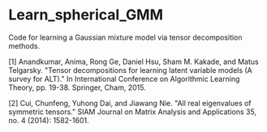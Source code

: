 # Learn_spherical_GMM

Code for learning a Gaussian mixture model via tensor decomposition methods. 

[1] Anandkumar, Anima, Rong Ge, Daniel Hsu, Sham M. Kakade, and Matus Telgarsky. "Tensor decompositions for learning latent variable models (A survey for ALT)." In International Conference on Algorithmic Learning Theory, pp. 19-38. Springer, Cham, 2015.

[2] Cui, Chunfeng, Yuhong Dai, and Jiawang Nie. "All real eigenvalues of symmetric tensors." SIAM Journal on Matrix Analysis and Applications 35, no. 4 (2014): 1582-1601.

